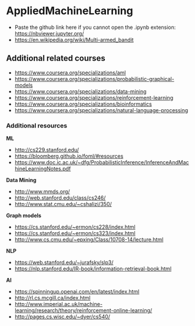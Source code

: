 # AppliedMachineLearning

- Paste the github link here if you cannot open the .ipynb extension: https://nbviewer.jupyter.org/
- https://en.wikipedia.org/wiki/Multi-armed_bandit

## Additional related courses
- https://www.coursera.org/specializations/aml
- https://www.coursera.org/specializations/probabilistic-graphical-models
- https://www.coursera.org/specializations/data-mining
- https://www.coursera.org/specializations/reinforcement-learning
- https://www.coursera.org/specializations/bioinformatics
- https://www.coursera.org/specializations/natural-language-processing

### Additional resources
**ML**
- http://cs229.stanford.edu/
- https://bloomberg.github.io/foml/#resources
- https://www.doc.ic.ac.uk/~dfg/ProbabilisticInference/InferenceAndMachineLearningNotes.pdf

**Data Mining**
- http://www.mmds.org/
- http://web.stanford.edu/class/cs246/
- http://www.stat.cmu.edu/~cshalizi/350/

**Graph models**
- https://cs.stanford.edu/~ermon/cs228/index.html
- https://cs.stanford.edu/~ermon/cs323/index.html
- http://www.cs.cmu.edu/~epxing/Class/10708-14/lecture.html

**NLP**
- https://web.stanford.edu/~jurafsky/slp3/
- https://nlp.stanford.edu/IR-book/information-retrieval-book.html

**AI**
- https://spinningup.openai.com/en/latest/index.html
- http://rl.cs.mcgill.ca/index.html
- http://www.imperial.ac.uk/machine-learning/research/theory/reinforcement-online-learning/
- http://pages.cs.wisc.edu/~dyer/cs540/